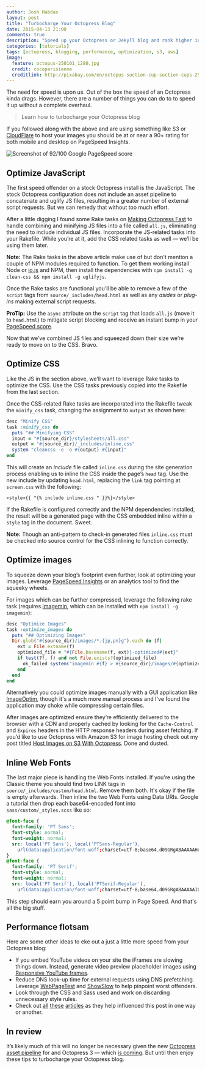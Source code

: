 ```yaml
---
author: Josh Habdas
layout: post
title: "Turbocharge Your Octopress Blog"
date: 2015-04-13 21:00
comments: true
description: "Speed up your Octopress or Jekyll blog and rank higher in search with a 92 or better page speed. Learn how to turbocharge your Octopress blog."
categories: [tutorials]
tags: [octopress, blogging, performance, optimization, s3, aws]
image:
  feature: octopus-250101_1280.jpg
  credit: cocoparisienne
  creditlink: http://pixabay.com/en/octopus-suction-cup-suction-cups-250101/
---
```


The need for speed is upon us. Out of the box the speed of an Octopress kinda drags. However, there are a number of things you can do to to speed it up without a complete overhaul.

> Learn how to turbocharge your Octopress blog

<!--more-->

If you followed along with the above and are using something like S3 or [CloudFlare](https://www.cloudflare.com/) to host your images you should be at or near a 90+ rating for both mobile and desktop on PageSpeed Insights.

![Screenshot of 92/100 Google PageSpeed score](//s3.amazonaws.com/images.habdas.org/pagespeed-92.png)

## Optimize JavaScript

The first speed offender on a stock Octopress install is the JavaScript. The stock Octopress configuration does not include an asset pipeline to concatenate and uglify JS files, resulting in a greater number of external script requests. But we can remedy that without too much effort.

After a little digging I found some Rake tasks on [Making Octopress Fast](http://www.eriwen.com/performance/make-octopress-fast/) to handle combining and minifying JS files into a file called `all.js`, eliminating the need to include individual JS files. Incorporate the JS-related tasks into your Rakefile. While you’re at it, add the CSS related tasks as well — we’ll be using them later.

**Note:** The Rake tasks in the above article make use of but don't mention a couple of NPM modules required to function. To get them working install Node or [io.js](https://iojs.org/) and NPM, then install the dependencies with `npm install -g clean-css && npm install -g uglifyjs`.

Once the Rake tasks are functional you’ll be able to remove a few of the `script` tags from `source/_includes/head.html` as well as any *asides* or *plug-ins* making external script requests.

**ProTip:** Use the `async` attribute on the `script` tag that loads `all.js` (move it to `head.html`) to mitigate script blocking and receive an instant bump in your [PageSpeed score](https://developers.google.com/speed/pagespeed/insights/).

Now that we’ve combined JS files and squeezed down their size we’re ready to move on to the CSS. Bravo.

## Optimize CSS

Like the JS in the section above, we’ll want to leverage Rake tasks to optimize the CSS. Use the CSS tasks previously copied into the Rakefile from the last section.

Once the CSS-related Rake tasks are incorporated into the Rakefile tweak the `minify_css` task, changing the assignment to `output` as shown here:

```ruby
desc "Minify CSS"
task :minify_css do
  puts "## Minifying CSS"
  input = "#{source_dir}/stylesheets/all.css"
  output = "#{source_dir}/_includes/inline.css"
  system "cleancss -e -o #{output} #{input}"
end
```

This will create an *include* file called `inline.css` during the site generation process enabling us to inline the CSS inside the page’s `head` tag. Use the new include by updating `head.html`, replacing the `link` tag pointing at `screen.css` with the following:

    <style>{{ "{% include inline.css " }}%}</style>

If the Rakefile is configured correctly and the NPM dependencies installed, the result will be a generated page with the CSS embedded inline within a `style` tag in the document. Sweet.

**Note:** Though an anti-pattern to check-in generated files `inline.css` must be checked into source control for the CSS inlining to function correctly.

## Optimize images

To squeeze down your blog’s footprint even further, look at optimizing your images. Leverage [PageSpeed Insights](https://developers.google.com/speed/pagespeed/insights/) or an analytics tool to find the squeeky wheels.

For images which can be further compressed, leverage the following rake task (requires [imagemin](https://www.npmjs.com/package/imagemin), which can be installed with `npm install -g imagemin`):

```ruby
desc "Optimize Images"
task :optimize_images do
  puts "## Optimizing Images"
  Dir.glob("#{source_dir}/images/*.{jp,pn}g").each do |f|
    ext = File.extname(f)
    optimized_file = "#{File.basename(f, ext)}-optimized#{ext}"
    if test(?f, f) and not File.exists?(optimized_file)
      ok_failed system("imagemin #{f} > #{source_dir}/images/#{optimized_file}")
    end
  end
end
```

Alternatively you could optimize images manually with a GUI application like [ImageOptim](https://imageoptim.com/), though it's a much more manual process and I've found the application may choke while compressing certain files.

After images are optimized ensure they’re efficiently delivered to the browser with a CDN and properly cached by looking for the `Cache-Control` and `Expires` headers in the HTTP response headers during asset fetching. If you’d like to use Octopress with Amazon S3 for image hosting check out my post titled [Host Images on S3 With Octopress](http://www.habdas.org/host-images-on-s3-with-octopress/). Done and dusted.

## Inline Web Fonts

The last major piece is handling the Web Fonts installed. If you're using the Classic theme you should find two LINK tags in `source/_includes/custom/head.html`. Remove them both. It's okay if the file is empty afterwards. Then inline the two Web Fonts using Data URIs. Google a tutorial then drop each base64-encoded font into `sass/custom/_styles.scss` like so:

```css
@font-face {
  font-family: 'PT Sans';
  font-style: normal;
  font-weight: normal;
  src: local('PT Sans'), local('PTSans-Regular'),
    url(data:application/font-woff;charset=utf-8;base64,d09GRgABAAAAAHowABMAAAAA+OAA) format('woff');
}
@font-face {
  font-family: 'PT Serif';
  font-style: normal;
  font-weight: normal;
  src: local('PT Serif'), local('PTSerif-Regular'),
    url(data:application/font-woff;charset=utf-8;base64,d09GRgABAAAAAIQYABMAAAAA/MAA) format('woff');
```

This step should earn you around a 5 point bump in Page Speed. And that's all the big stuff.

## Performance flotsam

Here are some other ideas to eke out a just a little more speed from your Octopress blog:

- If you embed YouTube videos on your site the iFrames are slowing things down. Instead, generate video preview placeholder images using [Responsive YouTube frames](http://erossignon.github.io/blog/2012/11/25/improve-responsiveness-of-youtube-frames-in-jekyll-and-octopress-pages/).
- Reduce DNS look-up time for external requests using DNS prefetching. Leverage [WebPageTest](http://webpagetest.org/) and [ShowSlow](http://www.showslow.com/) to help pinpoint worst offenders.
- Look through the CSS and Sass used and work on discarding unnecessary style rules.
- Check out [all](http://danluu.com/octopress-speedup/) [these](http://www.eriwen.com/performance/make-octopress-fast/) [articles](http://blog.jphpsf.com/2012/06/12/squeezing-octopress-for-faster-load-times) as they help influenced this post in one way or another.

## In review

It’s likely much of this will no longer be necessary given the new [Octopress asset pipeline](https://github.com/octopress/asset-pipeline) for and Octopress 3 — which [is coming](http://octopress.org/2015/01/15/octopress-3.0-is-coming/). But until then enjoy these tips to turbocharge your Octopress blog.
